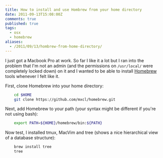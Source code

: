 ```yaml
---
title: How to install and use Hombrew from your home directory
date: 2011-09-13T15:08:00Z
comments: true
published: true
tags:
  - osx
  - homebrew
aliases:
  - /2011/09/13/hombrew-from-home-directory/
---
```


I just got a Macbook Pro at work. So far I like it a lot but I ran into the problem that I'm not an admin (and the permissions on `/usr/local/` were completely locked down) on it and I wanted to be able to install [Homebrew](https://mxcl.github.com/homebrew/) tools whenever I felt like it.

First, clone Homebrew into your home directory:

```bash
    cd $HOME
    git clone https://github.com/mxcl/homebrew.git
```

Next, add Homebrew to your path (your syntax might be different if you're not using bash):

```bash
    export PATH=${HOME}/homebrew/bin:${PATH}
```

Now test, I installed tmux, MacVim and tree (shows a nice hierarchical view of a database structure):

```bash
    brew install tree
    tree
```

